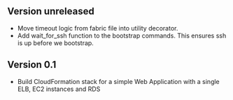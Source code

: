 ## Version unreleased

 * Move timeout logic from fabric file into utility decorator.
 * Add wait_for_ssh function to the bootstrap commands. This ensures ssh is up before we bootstrap.

## Version 0.1

 * Build CloudFormation stack for a simple Web Application with a single ELB, EC2 instances and RDS

